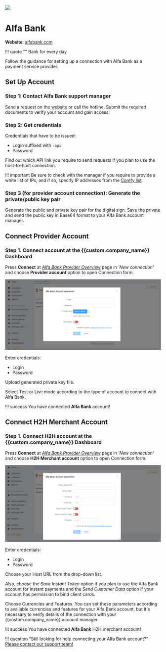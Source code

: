 <img src="https://static.openfintech.io/payment_providers/alfabank/logo.svg?w=400" width="400px" >

# Alfa Bank

**Website**: [alfabank.com](https://alfabank.com/)

!!! quote ""
    Bank for every day

Follow the guidance for setting up a connection with Alfa Bank as a payment service provider.

## Set Up Account

### Step 1: Contact Alfa Bank support manager

Send a request on the [website](https://alfabank.com/) or call the hotline. Submit the required documents to verify your account and gain access.

### Step 2: Get credentials

Credentials that have to be issued:

* Login suffixed with `-api`
* Password

Find out which API link you require to send requests if you plan to use the host-to-host connection.

!!! important
    Be sure to check with the manager if you require to provide a white list of IPs, and if so, specify IP addresses from the [Corefy list](/integration/ips/).

### Step 3 (for provider account connection): Generate the private/public key pair

Generate the public and private key pair for the digital sign. Save the private and send the public key in Base64 format to your Alfa Bank account manager.

## Connect Provider Account

### Step 1. Connect account at the {{custom.company_name}} Dashboard

Press **Connect** at [*Alfa Bank Provider Overview*]({{custom.dashboard_base_url}}connect-directory/payment-providers/alfabank/general) page in *'New connection'* and choose **Provider account** option to open Connection form.

![Connect](images/provider-account.png)

Enter credentials:

* Login
* Password

Upload generated private key file.

Select Test or Live mode according to the type of account to connect with Alfa Bank.

!!! success
    You have connected **Alfa Bank** account!

## Connect H2H Merchant Account

### Step 1. Connect H2H account at the {{custom.company_name}} Dashboard

Press **Connect** at [*Alfa Bank Provider Overview*]({{custom.dashboard_base_url}}connect-directory/payment-providers/alfabank/general) page in *'New connection'* and choose **H2H Merchant account** option to open Connection form.

![Connect](images/h2h-merchant-account.png)

Enter credentials:

* Login
* Password

Choose your Host URL from the drop-down list.

Also, choose the *Save Instant Token* option if you plan to use the Alfa Bank account for instant payments and the *Send Customer Data* option if your account has permission to bind client cards.

Choose Currencies and Features. You can set these parameters according to available currencies and features for your Alfa Bank account, but it's necessary to verify details of the connection with your {{custom.company_name}} account manager.

!!! success
    You have connected **Alfa Bank** H2H merchant account!

!!! question "Still looking for help connecting your Alfa Bank account?"
    <!--email_off-->[Please contact our support team!](mailto:{{custom.support_email}})<!--/email_off-->
